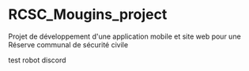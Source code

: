 # RCSC_Mougins_project
Projet de développement d'une application mobile et site web pour une Réserve communal de sécurité civile

test robot discord
